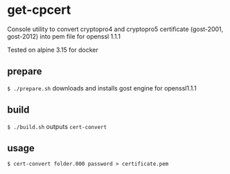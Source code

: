 # get-cpcert

Console utility to convert cryptopro4 and cryptopro5 certificate (gost-2001, gost-2012) into pem file for openssl 1.1.1

Tested on alpine 3.15 for docker

## prepare
`$ ./prepare.sh` downloads and installs gost engine for openssl1.1.1

## build

`$ ./build.sh` outputs `cert-convert`

## usage
`$ cert-convert folder.000 password > certificate.pem`
